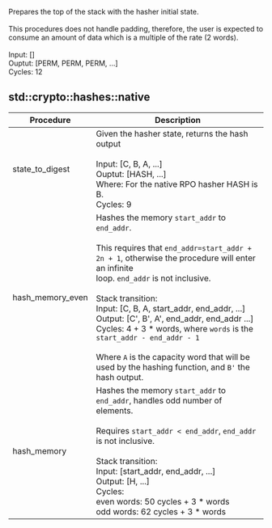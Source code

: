 Prepares the top of the stack with the hasher initial state.<br /><br />This procedures does not handle padding, therefore, the user is expected to<br />consume an amount of data which is a multiple of the rate (2 words).<br /><br />Input: []<br />Ouptut: [PERM, PERM, PERM, ...]<br />Cycles: 12<br />
## std::crypto::hashes::native
| Procedure | Description |
| ----------- | ------------- |
| state_to_digest | Given the hasher state, returns the hash output<br /><br />Input: [C, B, A, ...]<br />Ouptut: [HASH, ...]<br />Where: For the native RPO hasher HASH is B.<br />Cycles: 9<br /> |
| hash_memory_even | Hashes the memory `start_addr` to `end_addr`.<br /><br />This requires that `end_addr=start_addr + 2n + 1`, otherwise the procedure will enter an infinite<br />loop. `end_addr` is not inclusive.<br /><br />Stack transition:<br />Input: [C, B, A, start_addr, end_addr, ...]<br />Output: [C', B', A', end_addr, end_addr ...]<br />Cycles: 4 + 3 * words, where `words` is the `start_addr - end_addr - 1`<br /><br />Where `A` is the capacity word that will be used by the hashing function, and `B'` the hash output.<br /> |
| hash_memory | Hashes the memory `start_addr` to `end_addr`, handles odd number of elements.<br /><br />Requires `start_addr < end_addr`, `end_addr` is not inclusive.<br /><br />Stack transition:<br />Input: [start_addr, end_addr, ...]<br />Output: [H, ...]<br />Cycles:<br />even words: 50 cycles + 3 * words<br />odd words: 62 cycles + 3 * words<br /> |
